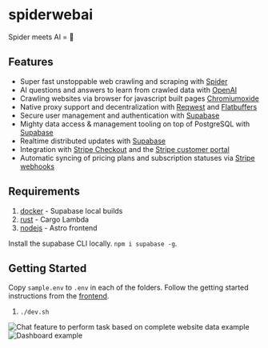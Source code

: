 # spiderwebai

Spider meets AI = 🦄

## Features

- Super fast unstoppable web crawling and scraping with [Spider](https://docs.rs/spider/latest/spider/)
- AI questions and answers to learn from crawled data with [OpenAI](https://openai.com/product)
- Crawling websites via browser for javascript built pages [Chromiumoxide](https://github.com/mattsse/chromiumoxide)
- Native proxy support and decentralization with [Reqwest](https://docs.rs/reqwest/latest/reqwest/) and [Flatbuffers](https://docs.rs/flatbuffers/latest/flatbuffers/)
- Secure user management and authentication with [Supabase](https://supabase.io/docs/guides/auth)
- Mighty data access & management tooling on top of PostgreSQL with [Supabase](https://supabase.io/docs/guides/database)
- Realtime distributed updates with [Supabase](https://supabase.io/docs/guides/realtime)
- Integration with [Stripe Checkout](https://stripe.com/docs/payments/checkout) and the [Stripe customer portal](https://stripe.com/docs/billing/subscriptions/customer-portal)
- Automatic syncing of pricing plans and subscription statuses via [Stripe webhooks](https://stripe.com/docs/webhooks)

## Requirements

1. [docker](https://docs.docker.com/engine/install/) - Supabase local builds
1. [rust](https://www.rust-lang.org/tools/install) - Cargo Lambda
1. [nodejs](https://nodejs.org/en/download) - Astro frontend

Install the supabase CLI locally. `npm i supabase -g`.

## Getting Started

Copy `sample.env` to `.env` in each of the folders.
Follow the getting started instructions from the [frontend](./frontend/README.md).

1. `./dev.sh`

![Chat feature to perform task based on complete website data example](https://user-images.githubusercontent.com/8095978/270475633-afb2853d-2317-41ba-bcc9-af203d9065a5.png)
![Dashboard example](https://user-images.githubusercontent.com/8095978/270475687-b7449430-e5fa-4ce9-ae70-81bc10180c16.png)